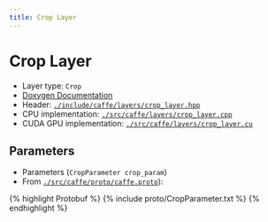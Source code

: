 ```yaml
---
title: Crop Layer
---
```


# Crop Layer

* Layer type: `Crop`
* [Doxygen Documentation](http://caffe.berkeleyvision.org/doxygen/classcaffe_1_1CropLayer.md)
* Header: [`./include/caffe/layers/crop_layer.hpp`](https://github.com/BVLC/caffe/blob/master/include/caffe/layers/crop_layer.hpp)
* CPU implementation: [`./src/caffe/layers/crop_layer.cpp`](https://github.com/BVLC/caffe/blob/master/src/caffe/layers/crop_layer.cpp)
* CUDA GPU implementation: [`./src/caffe/layers/crop_layer.cu`](https://github.com/BVLC/caffe/blob/master/src/caffe/layers/crop_layer.cu)

## Parameters

* Parameters (`CropParameter crop_param`)
* From [`./src/caffe/proto/caffe.proto`](https://github.com/BVLC/caffe/blob/master/src/caffe/proto/caffe.proto)):

{% highlight Protobuf %}
{% include proto/CropParameter.txt %}
{% endhighlight %}
